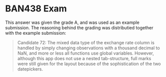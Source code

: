 # BAN438 Exam

This answer was given the grade A, and was used as an example submission. The reasoning behind the grading was distributied together with the example submission:

>Candidate 72: The mixed data type of the exchange rate column is handled by simply changing observations with a thousand decimal to NaN, and more or less all functions use global variables. However, although this app does not use a nested tab-structure, full marks were still given for the layout because of the sophistication of the two datepickers.
